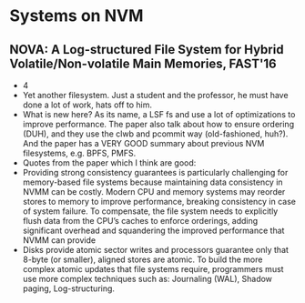 # Systems on NVM

## NOVA: A Log-structured File System for Hybrid Volatile/Non-volatile Main Memories, FAST'16
- 4
- Yet another filesystem. Just a student and the professor, he must have done a
lot of work, hats off to him.
- What is new here? As its name, a LSF fs and use a lot of optimizations to
improve performance. The paper also talk about how to ensure ordering (DUH),
and they use the clwb and pcommit way (old-fashioned, huh?). And the paper
has a VERY GOOD summary about previous NVM filesystems, e.g. BPFS, PMFS.
- Quotes from the paper which I think are good:
- Providing strong consistency guarantees is particularly challenging for
memory-based file systems because maintaining data consistency in NVMM can be
costly. Modern CPU and memory systems may reorder stores to memory to improve
performance, breaking consistency in case of system failure. To compensate, the
file system needs to explicitly flush data from the CPU’s caches to enforce
orderings, adding significant overhead and squandering the improved performance
that NVMM can provide
- Disks provide atomic sector writes and processors guarantee only that 8-byte
(or smaller), aligned stores are atomic. To build the more complex atomic
updates that file systems require, programmers must use more complex techniques
such as: Journaling (WAL), Shadow paging, Log-structuring.
